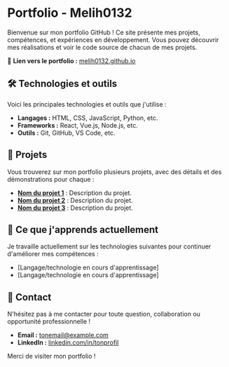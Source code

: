 # Portfolio - Melih0132

Bienvenue sur mon portfolio GitHub ! Ce site présente mes projets, compétences, et expériences en développement. Vous pouvez découvrir mes réalisations et voir le code source de chacun de mes projets.

📍 **Lien vers le portfolio :** [melih0132.github.io](https://melih0132.github.io/)

## 🛠️ Technologies et outils

Voici les principales technologies et outils que j'utilise :

- **Langages :** HTML, CSS, JavaScript, Python, etc.
- **Frameworks :** React, Vue.js, Node.js, etc.
- **Outils :** Git, GitHub, VS Code, etc.

## 📂 Projets

Vous trouverez sur mon portfolio plusieurs projets, avec des détails et des démonstrations pour chaque :

- **[Nom du projet 1](lien-vers-le-projet)** : Description du projet.
- **[Nom du projet 2](lien-vers-le-projet)** : Description du projet.
- **[Nom du projet 3](lien-vers-le-projet)** : Description du projet.

## 🌱 Ce que j'apprends actuellement

Je travaille actuellement sur les technologies suivantes pour continuer d'améliorer mes compétences :

- [Langage/technologie en cours d'apprentissage]
- [Langage/technologie en cours d'apprentissage]

## 🚀 Contact

N'hésitez pas à me contacter pour toute question, collaboration ou opportunité professionnelle !

- **Email :** [tonemail@example.com](mailto:tonemail@example.com)
- **LinkedIn :** [linkedin.com/in/tonprofil](https://www.linkedin.com/in/tonprofil)

Merci de visiter mon portfolio !
